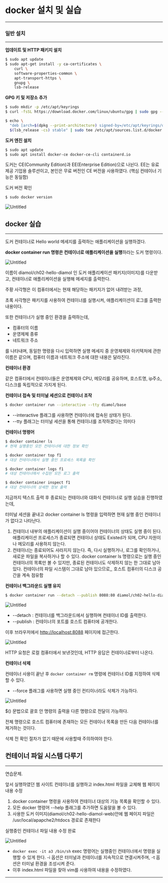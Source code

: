 # docker 설치 및 실습

---

### 일반 설치

---

**업데이트 및 HTTP 패키지 설치**

```bash
$ sudo apt update
$ sudo apt-get install -y ca-certificates \ 
    curl \
    software-properties-common \
    apt-transport-https \
    gnupg \
    lsb-release
```

**GPG 키 및 저장소 추가**

```bash
$ sudo mkdir -p /etc/apt/keyrings
$ curl -fsSL https://download.docker.com/linux/ubuntu/gpg | sudo gpg --dearmor -o /etc/apt/keyrings/docker.gpg

$ echo \
  "deb [arch=$(dpkg --print-architecture) signed-by=/etc/apt/keyrings/docker.gpg] https://download.docker.com/linux/ubuntu \
  $(lsb_release -cs) stable" | sudo tee /etc/apt/sources.list.d/docker.list > /dev/null
```

**도커 엔진 설치**

```bash
$ sudo apt update
$ sudo apt install docker-ce docker-ce-cli containerd.io
```

도커는 CE(Community Edition)과 EE(Enterprise Edition)으로 나뉜다.
EE는 유료 제공 기업용 솔루션이고, 본인은 무료 버전인 CE 버전을 사용하였다.
(핵심 컨테이너 기능은 동일함)

도커 버전 확인

```bash
$ sudo docker version
```

![Untitled](docker%20%E1%84%89%E1%85%A5%E1%86%AF%E1%84%8E%E1%85%B5%20%E1%84%86%E1%85%B5%E1%86%BE%20%E1%84%89%E1%85%B5%E1%86%AF%E1%84%89%E1%85%B3%E1%86%B8%20d82667143af14e54a4da3b7a1efb6efe/Untitled.png)

## docker 실습

---

도커 컨테이너로 Hello world 메세지를 출력하는 애플리케이션을 실행하겠다.

**docker container run 명령은 컨테이너로 애플리케이션을 실행**하라는 도커 명령이다.

![Untitled](docker%20%E1%84%89%E1%85%A5%E1%86%AF%E1%84%8E%E1%85%B5%20%E1%84%86%E1%85%B5%E1%86%BE%20%E1%84%89%E1%85%B5%E1%86%AF%E1%84%89%E1%85%B3%E1%86%B8%20d82667143af14e54a4da3b7a1efb6efe/Untitled%201.png)

이름이 diamol/ch02-hello-diamol 인 도커 애플리케이션 패키지(이미지)를 다운받고, 컨테이너로 애플리케이션을 실행해 메세지를 출력한다.

주황 사각형은 이 컴퓨터에서는 현재 해당하는 패키지가 없어 내려받는 과정,

초록 사각형은 패키지를 사용하여 컨테이너를 실행시켜, 애플리케이션이 로그를 출력한 내용이다.

또한 컨테이너가 실행 중인 환경을 출력하는데,

- 컴퓨터의 이름
- 운영제체 종류
- 네트워크 주소

를 나타내며, 동일한 명령을 다시 입력하면 실행 메세지 중 운영체제와 아키텍처에 관한 이름은 같으며, 컴퓨터 이름과 네트워크 주소에 대한 내용은 달라진다.

**컨테이너 환경**

같은 컴퓨터에서 컨테이너들은 운영체제와 CPU, 메모리를 공유하며, 호스트명, ip주소, 디스크를 독립적으로 가지게 된다.

**컨테이녀 접속 및 터미널 세션으로 컨테이너 조작**

```bash
$ docker container run --interactive --tty diamol/base
```

- --interactive  플래그를 사용하면 컨테이너에 접속된 상태가 된다.
- --tty 플래그는 터미널 세션을 통해 컨테이너를 조작하겠다는 의미다

**컨테이너 명령어**

```bash
$ docker container ls 
# 현재 실행중인 모든 컨테이너에 대한 정보 확인

$ docker container top f1
# 대상 컨테이너에서 실행 중인 프로세스 목록을 확인

$ docker container logs f1
# 대상 컨테이너에서 수집된 모든 로그 출력

$ docker container inspect f1
# 대상 컨테이너의 상세한 정보 출력
```

지금까지 텍스트 출력 후 종료되는 컨테이너와 대화식 컨테이너로 실행 실습을 진행하였는데,

터미널 세션을 끝내고 docker container ls 명령을 입력하면 현재 실행 중인 컨테이너가 없다고 나타난다.

1. 컨테이너 내부의 애플리케이션이 실행 중이어야 컨테이너의 상태도 실행 중이 된다.
애플리케이션 프로세스가 종료되면 컨테이너 상태도 Existed가 되며, CPU 자원이나 메모리를  사용하지 않는다.
2. 컨테이너는 종료되어도 사라지지 않는다. 
즉, 다시 실행하거나, 로그를 확인하거나, 새로운 파일을 복사하거나 할 수 있다. 
docker container ls 명령으로는 실행 중인 컨테이너의 목록만 볼 수 있지만, 종료된 컨테이너도 삭제하지 않는 한 그대로 남아 있다.
컨테이너의 파일 시스템이 그대로 남아 있으므로,, 호스트 컴퓨터의 디스크 공간을 계속 점유함

**컨테이너 백그라운드 실행 유지**

```bash
$ docker container run --detach --publish 8088:80 diamol/ch02-hello-diamol-web
```

![Untitled](docker%20%E1%84%89%E1%85%A5%E1%86%AF%E1%84%8E%E1%85%B5%20%E1%84%86%E1%85%B5%E1%86%BE%20%E1%84%89%E1%85%B5%E1%86%AF%E1%84%89%E1%85%B3%E1%86%B8%20d82667143af14e54a4da3b7a1efb6efe/Untitled%202.png)

- --detach : 컨테이너를 백그라운드에서 실행하며 컨테이너 ID를 출력한다.
- --publish : 컨테이너의 포트를 호스트 컴퓨터에 공개한다.

이후 브라우저에서 [http://localhost:8088](http://localhost:8088) 페이지에 접근한다.

![Untitled](docker%20%E1%84%89%E1%85%A5%E1%86%AF%E1%84%8E%E1%85%B5%20%E1%84%86%E1%85%B5%E1%86%BE%20%E1%84%89%E1%85%B5%E1%86%AF%E1%84%89%E1%85%B3%E1%86%B8%20d82667143af14e54a4da3b7a1efb6efe/Untitled%203.png)

HTTP 요청은 로컬 컴퓨터에서 보낸것인데, HTTP 응답은 컨테이너로부터 나온다.

**컨테이너 삭제**

컨테이너 사용이 끝난 후 `docker container rm` 명령에 컨테이너 ID를 지정하여 삭제할 수 있다.

- --force 플래그를 사용하면 실행 중인 컨티이너라도 삭제가 가능하다.

![Untitled](docker%20%E1%84%89%E1%85%A5%E1%86%AF%E1%84%8E%E1%85%B5%20%E1%84%86%E1%85%B5%E1%86%BE%20%E1%84%89%E1%85%B5%E1%86%AF%E1%84%89%E1%85%B3%E1%86%B8%20d82667143af14e54a4da3b7a1efb6efe/Untitled%204.png)

$() 문법으로 괄호 안 명령의 출력을 다른 명령으로 전달이 가능하다.

전체 명령으로 호스트 컴퓨터에 존재하는 모든 컨테이너 목록을 만든 다음 컨테이너를 제거하는 것이다.

삭제 전 확인 절차가 없기 때문에 사용할때 주의하여야 한다.

## 컨테이너 파일 시스템 다루기

---

연습문제. 

앞서 실행하였던 웹 사이트 컨테이너를 실행하고 index.html 파일을 교체해 웹 페이지 내용 수정

1. docker container 명령을 사용하여 컨테이너 대상의 기능 목록을 확인할 수 있다.
2. 모든 docker 명령어 --help 플래그를 추가하면 도움말을 볼 수 있다.
3. 사용한 도커 이미지(diamol/ch02-hello-diamol-web)안에 웹 페이지 파일은
/usr/local/apapche2/htdocs 경로로 존재한다

실행중인 컨테이너 파일 내용 수정 완료

![Untitled](docker%20%E1%84%89%E1%85%A5%E1%86%AF%E1%84%8E%E1%85%B5%20%E1%84%86%E1%85%B5%E1%86%BE%20%E1%84%89%E1%85%B5%E1%86%AF%E1%84%89%E1%85%B3%E1%86%B8%20d82667143af14e54a4da3b7a1efb6efe/Untitled%205.png)

- `docker exec -it a3 /bin/sh`
exec 명령어는 실행중인 컨테이너에서 명령을 실행할 수 있게 한다.
-i 옵션은 터미널과 컨테이너를 지속적으로 연결시켜주며, 
-t 옵션은 터미널 환경을 조성시켜 준다.
- 이후 index.html 파일을 찾아 vim를 사용하여 내용을 수정하였다.

---